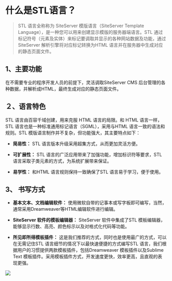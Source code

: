 # 什么是STL语言？

> STL 语言全称称为 SiteServer 模版语言（SiteServer Template Language），是一种您可以用来创建显示模版的服务器端语言。STL 通过标记符号（元素及实体）来标记要调取并显示的各种网站数据及功能，通过SiteServer 解析引擎将对应标记转换为HTML 语言并在服务器中生成对应的静态页面文件。

## 1、主要功能

在不需要专业的程序开发人员的前提下，灵活调取SiteServer CMS 后台管理的各种数据，并解析成HTML，最终生成对应的静态页面文件。

## ２、语言特色

STL 语言由百容千域创建，用来克服 HTML 语言的局限。和 HTML 语言一样，STL 语言也是一种标准通用标记语言（SGML），采用与HTML 语言一致的语法和规则。STL 模版语言制作并不复杂，但功能强大，其主要特点如下：

+ **简易性：** STL 语言版本升级采用超集方式，从而更加灵活方便。

+ **可扩展性：** STL 语言的广泛应用带来了加强功能，增加标识符等要求，STL 语言采取子类元素的方式，为系统扩展带来保证。

+ **易学性：** 和HTML 语言规则保持一致确保了STL 语言易于学习，便于使用。

## 3、 书写方式

+ **基本文本、文档编辑软件：** 使用微软自带的记事本或写字板即可编写，当然，通常采用Dreamweaver等HTML编辑软件进行编辑。

+ **SiteServer 软件的模板编辑器：** SiteServer 软件中集成了STL 模板编辑器，能够显示行数、高亮、颜色标示以及对格式化代码等功能。

+ **所见即所得模板插件：** 这是我们推荐的方式，同时也是使用最广的方式，可以在无需记住STL 语言细节的情况下以最快速便捷的方式编写STL 语言，我们根据用户的习惯提供两款模板插件，包括Dreamweaver 模板插件以及Sublime Text 模板插件。采用模板插件方式，开发速度更快，效率更高，且直观的表现更强。

![](/assets/252.jpg)


